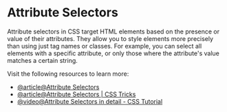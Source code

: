 # Attribute Selectors

Attribute selectors in CSS target HTML elements based on the presence or value of their attributes. They allow you to style elements more precisely than using just tag names or classes. For example, you can select all elements with a specific attribute, or only those where the attribute's value matches a certain string.

Visit the following resources to learn more:

- [@article@Attribute Selectors](https://developer.mozilla.org/en-US/docs/Web/CSS/Attribute_selectors)
- [@article@Attribute Selectors | CSS Tricks](https://css-tricks.com/almanac/selectors/a/attribute/)
- [@video@Attribute Selectors in detail - CSS Tutorial](https://www.youtube.com/watch?v=m_upHrxjR8s)